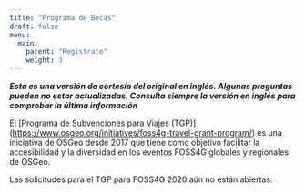 ```yaml
---
title: "Programa de Becas"
draft: false
menu:
  main:
    parent: "Registrate"
    weight: 3
---
```


***Esta es una versión de cortesía del original en inglés. Algunas preguntas pueden no estar actualizadas. Consulta siempre la versión en inglés para comprobar la última información***

El [Programa de Subvenciones para Viajes (TGP)] (https://www.osgeo.org/initiatives/foss4g-travel-grant-program/) es una iniciativa de OSGeo desde 2017 que tiene como objetivo facilitar la accesibilidad y la diversidad en los eventos FOSS4G globales y regionales de OSGeo.

Las solicitudes para el TGP para FOSS4G 2020 aún no están abiertas.
